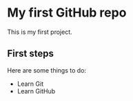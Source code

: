 # My first GitHub repo

This is my first project.

## First steps

Here are some things to do:
 - Learn Git
 - Learn GitHub
